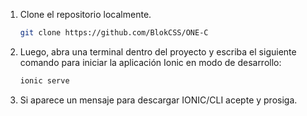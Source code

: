 1. Clone el repositorio localmente.
   ```bash
   git clone https://github.com/BlokCSS/ONE-C

2. Luego, abra una terminal dentro del proyecto y escriba el siguiente comando para iniciar la aplicación Ionic en modo de desarrollo:
   ```bash
   ionic serve
   
4. Si  aparece un mensaje para descargar IONIC/CLI acepte y prosiga.


   

